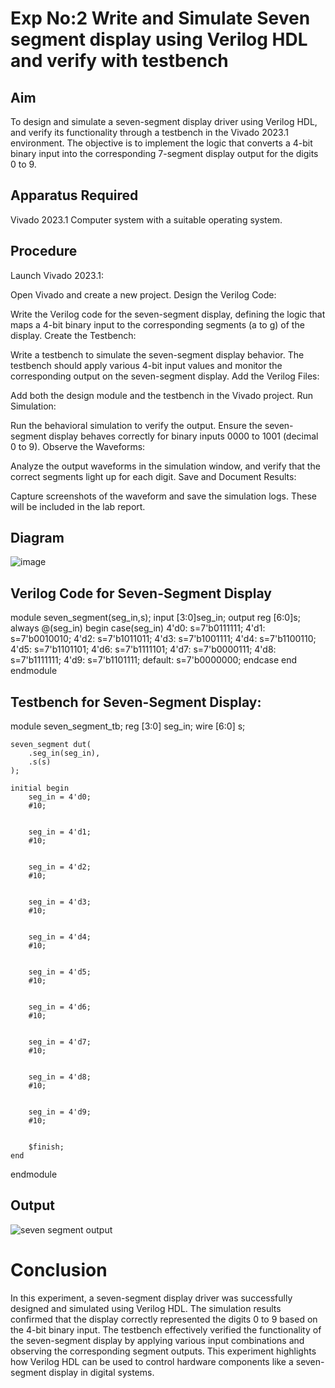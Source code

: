 # Exp No:2 Write and Simulate Seven segment display using Verilog HDL and verify with testbench


## Aim
To design and simulate a seven-segment display driver using Verilog HDL, and verify its functionality through a testbench in the Vivado 2023.1 environment. The objective is to implement the logic that converts a 4-bit binary input into the corresponding 7-segment display output for the digits 0 to 9.

## Apparatus Required
Vivado 2023.1
Computer system with a suitable operating system.

## Procedure
Launch Vivado 2023.1:

Open Vivado and create a new project.
Design the Verilog Code:

Write the Verilog code for the seven-segment display, defining the logic that maps a 4-bit binary input to the corresponding segments (a to g) of the display.
Create the Testbench:

Write a testbench to simulate the seven-segment display behavior. The testbench should apply various 4-bit input values and monitor the corresponding output on the seven-segment display.
Add the Verilog Files:

Add both the design module and the testbench in the Vivado project.
Run Simulation:

Run the behavioral simulation to verify the output. Ensure the seven-segment display behaves correctly for binary inputs 0000 to 1001 (decimal 0 to 9).
Observe the Waveforms:

Analyze the output waveforms in the simulation window, and verify that the correct segments light up for each digit.
Save and Document Results:

Capture screenshots of the waveform and save the simulation logs. These will be included in the lab report.

## Diagram
![image](https://github.com/user-attachments/assets/d7ecb419-906e-4e3b-9b82-f86ced4f364a)


## Verilog Code for Seven-Segment Display
module seven_segment(seg_in,s); 
    input [3:0]seg_in; 
    output reg [6:0]s; 
    always @(seg_in) begin 
        case(seg_in) 
            4'd0: s=7'b0111111; 
            4'd1: s=7'b0010010; 
            4'd2: s=7'b1011011; 
            4'd3: s=7'b1001111; 
            4'd4: s=7'b1100110; 
            4'd5: s=7'b1101101; 
            4'd6: s=7'b1111101; 
            4'd7: s=7'b0000111; 
            4'd8: s=7'b1111111; 
            4'd9: s=7'b1101111; 
            default: s=7'b0000000; 
        endcase 
    end 
endmodule


## Testbench for Seven-Segment Display:
module seven_segment_tb;
    reg [3:0] seg_in;
    wire [6:0] s;

    seven_segment dut(
        .seg_in(seg_in),
        .s(s)
    );

    initial begin
        seg_in = 4'd0;
        #10;
        

        seg_in = 4'd1;
        #10;
        

        seg_in = 4'd2;
        #10;
       

        seg_in = 4'd3;
        #10;
       

        seg_in = 4'd4;
        #10;
        

        seg_in = 4'd5;
        #10;
        

        seg_in = 4'd6;
        #10;
       

        seg_in = 4'd7;
        #10;
        

        seg_in = 4'd8;
        #10;
        

        seg_in = 4'd9;
        #10;
        

        $finish;
    end

endmodule

## Output
![seven segment output](https://github.com/user-attachments/assets/f1e13e7f-274f-43ab-a76a-3de972146a86)

# Conclusion
In this experiment, a seven-segment display driver was successfully designed and simulated using Verilog HDL. The simulation results confirmed that the display correctly represented the digits 0 to 9 based on the 4-bit binary input. The testbench effectively verified the functionality of the seven-segment display by applying various input combinations and observing the corresponding segment outputs. This experiment highlights how Verilog HDL can be used to control hardware components like a seven-segment display in digital systems.
